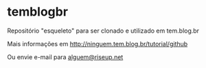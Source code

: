 temblogbr
=========

Repositório "esqueleto" para ser clonado e utilizado em tem.blog.br

Mais informações em http://ninguem.tem.blog.br/tutorial/github

Ou envie e-mail para alguem@riseup.net
